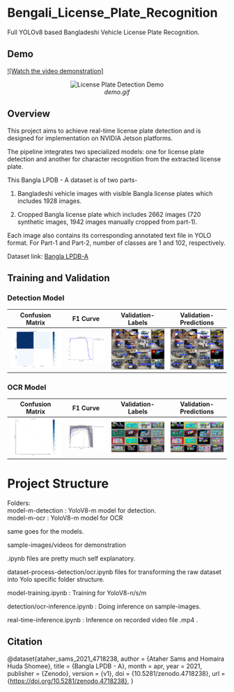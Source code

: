 # Bengali_License_Plate_Recognition
Full YOLOv8 based Bangladeshi Vehicle License Plate Recognition.


## Demo
[![Watch the video demonstration]](https://drive.google.com/file/d/1H8pPJruDS8Gm2Uxu-_MeRnzxKP7c8qVX/view?usp=drive_link)


<p align="center">
  <img src="assets/v1.gif" alt="License Plate Detection Demo">
  <br>
  <em>demo.gif</em>
</p>



## Overview

This project aims to achieve real-time license plate detection and is designed for implementation on NVIDIA Jetson platforms. 

The pipeline integrates two specialized models: one for license plate detection and another for character recognition from the extracted license plate.


This Bangla LPDB - A dataset is of two parts-

1. Bangladeshi vehicle images with visible Bangla license plates which includes 1928 images.

2. Cropped Bangla license plate which includes 2662 images (720 synthetic images, 1942 images manually cropped from part-1).

 

Each image also contains its corresponding annotated text file in YOLO format. For Part-1 and Part-2, number of classes are 1 and 102, respectively.


Dataset link: [Bangla LPDB-A](https://zenodo.org/records/4718238)




## Training and Validation
### Detection Model
| Confusion Matrix | F1 Curve | Validation-Labels | Validation-Predictions |
|:----------------:|:--------:|:----------------:|:---------------:|
| ![Confusion Matrix](assets/detection/conf.png) | ![F1](assets/detection/f1.png) | ![Validation-Labels](assets/detection/val_batch2_labels.jpg) | ![Validation-Predictions ](assets/detection/val_batch2_pred.jpg) |


### OCR Model
| Confusion Matrix | F1 Curve | Validation-Labels | Validation-Predictions |
|:----------------:|:--------:|:----------------:|:---------------:|
| ![Confusion Matrix](assets/ocr/conf.png) | ![F1](assets/ocr/f1.png) | ![Validation-Labels](assets/ocr/val_batch2_labels.jpg) | ![Validation-Predictions ](assets/ocr/val_batch2_pred.jpg) |


# Project Structure 
Folders:<br>
model-m-detection : YoloV8-m model for detection.<br>
model-m-ocr : YoloV8-m model for OCR<br>

same goes for the models.<br>

sample-images/videos for demonstration<br> 

.ipynb files are pretty much self explanatory.<br>

dataset-process-detection/ocr.ipynb files for transforming the raw dataset into Yolo specific folder structure.<br>


model-training.ipynb : Training for YoloV8-n/s/m<br>


detection/ocr-inference.ipynb : Doing inference on sample-images.<br>

real-time-inference.ipynb : Inference on recorded video file .mp4 .




## Citation

@dataset{ataher_sams_2021_4718238,
  author       = {Ataher Sams and
                  Homaira Huda Shomee},
  title        = {Bangla LPDB - A},
  month        = apr,
  year         = 2021,
  publisher    = {Zenodo},
  version      = {v1},
  doi          = {10.5281/zenodo.4718238},
  url          = {https://doi.org/10.5281/zenodo.4718238},
}
